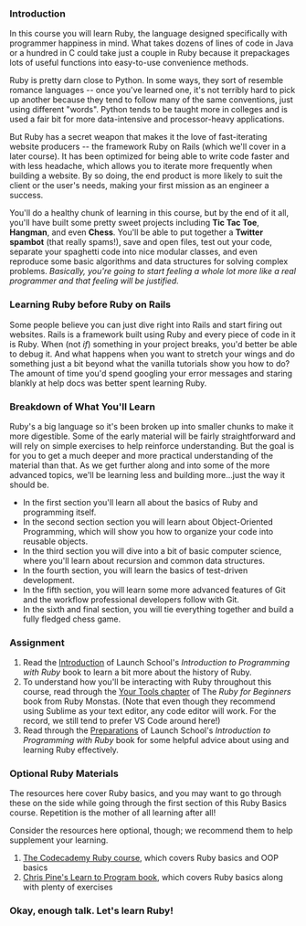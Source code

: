 ### Introduction
In this course you will learn Ruby, the language designed specifically with programmer happiness in mind. What takes dozens of lines of code in Java or a hundred in C could take just a couple in Ruby because it prepackages lots of useful functions into easy-to-use convenience methods.  

Ruby is pretty darn close to Python. In some ways, they sort of resemble romance languages -- once you've learned one, it's not terribly hard to pick up another because they tend to follow many of the same conventions, just using different "words". Python tends to be taught more in colleges and is used a fair bit for more data-intensive and processor-heavy applications.  

But Ruby has a secret weapon that makes it the love of fast-iterating website producers -- the framework Ruby on Rails (which we'll cover in a later course). It has been optimized for being able to write code faster and with less headache, which allows you to iterate more frequently when building a website. By so doing, the end product is more likely to suit the client or the user's needs, making your first mission as an engineer a success.

You'll do a healthy chunk of learning in this course, but by the end of it all, you'll have built some pretty sweet projects including **Tic Tac Toe**, **Hangman**, and even **Chess**. You'll be able to put together a **Twitter spambot** (that really spams!), save and open files, test out your code, separate your spaghetti code into nice modular classes, and even reproduce some basic algorithms and data structures for solving complex problems.  *Basically, you're going to start feeling a whole lot more like a real programmer and that feeling will be justified.*

### Learning Ruby before Ruby on Rails
Some people believe you can just dive right into Rails and start firing out websites.  Rails is a framework built using Ruby and every piece of code in it is Ruby.  When (not *if*) something in your project breaks, you'd better be able to debug it. And what happens when you want to stretch your wings and do something just a bit beyond what the vanilla tutorials show you how to do? The amount of time you'd spend googling your error messages and staring blankly at help docs was better spent learning Ruby.

### Breakdown of What You'll Learn
Ruby's a big language so it's been broken up into smaller chunks to make it more digestible. Some of the early material will be fairly straightforward and will rely on simple exercises to help reinforce understanding. But the goal is for you to get a much deeper and more practical understanding of the material than that. As we get further along and into some of the more advanced topics, we'll be learning less and building more...just the way it should be.

* In the first section you'll learn all about the basics of Ruby and programming itself.
* In the second section section you will learn about Object-Oriented Programming, which will show you how to organize your code into reusable objects.
* In the third section you will dive into a bit of basic computer science, where you'll learn about recursion and common data structures.
* In the fourth section, you will learn the basics of test-driven development.
* In the fifth section, you will learn some more advanced features of Git and the workflow professional developers follow with Git.
* In the sixth and final section, you will tie everything together and build a fully fledged chess game.

### Assignment

1. Read the [Introduction](https://launchschool.com/books/ruby/read/introduction) of Launch School's *Introduction to Programming with Ruby* book to learn a bit more about the history of Ruby.
2. To understand how you'll be interacting with Ruby throughout this course, read through the [Your Tools chapter](http://ruby-for-beginners.rubymonstas.org/your_tools.html) of The *Ruby for Beginners* book from Ruby Monstas. (Note that even though they recommend using Sublime as your text editor, any code editor will work. For the record, we still tend to prefer VS Code around here!)
3. Read through the [Preparations](https://launchschool.com/books/ruby/read/preparations#usingacodeeditor) of Launch School's *Introduction to Programming with Ruby* book for some helpful advice about using and learning Ruby effectively.

### Optional Ruby Materials
The resources here cover Ruby basics, and you may want to go through these on the side while going through the first section of this Ruby Basics course. Repetition is the mother of all learning after all!

Consider the resources here optional, though; we recommend them to help supplement your learning.

1. [The Codecademy Ruby course](https://www.codecademy.com/learn/learn-ruby), which covers Ruby basics and OOP basics
2. [Chris Pine's Learn to Program book](https://pine.fm/LearnToProgram/), which covers Ruby basics along with plenty of exercises

### Okay, enough talk. Let's learn Ruby!
